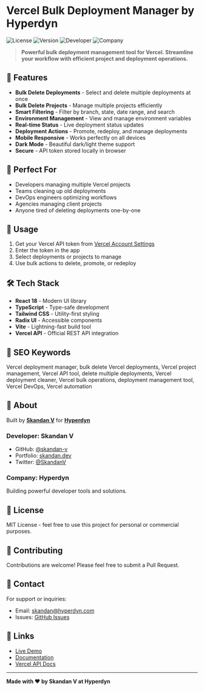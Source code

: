 # Vercel Bulk Deployment Manager by Hyperdyn

![License](https://img.shields.io/badge/License-MIT-blue.svg)
![Version](https://img.shields.io/badge/Version-1.0.0-green.svg)
![Developer](https://img.shields.io/badge/Developer-Skandan%20V-orange.svg)
![Company](https://img.shields.io/badge/Company-Hyperdyn-purple.svg)

> **Powerful bulk deployment management tool for Vercel. Streamline your workflow with efficient project and deployment operations.**

## 🚀 Features

- **Bulk Delete Deployments** - Select and delete multiple deployments at once
- **Bulk Delete Projects** - Manage multiple projects efficiently
- **Smart Filtering** - Filter by branch, state, date range, and search
- **Environment Management** - View and manage environment variables
- **Real-time Status** - Live deployment status updates
- **Deployment Actions** - Promote, redeploy, and manage deployments
- **Mobile Responsive** - Works perfectly on all devices
- **Dark Mode** - Beautiful dark/light theme support
- **Secure** - API token stored locally in browser

## 🎯 Perfect For

- Developers managing multiple Vercel projects
- Teams cleaning up old deployments
- DevOps engineers optimizing workflows
- Agencies managing client projects
- Anyone tired of deleting deployments one-by-one


## 🔧 Usage

1. Get your Vercel API token from [Vercel Account Settings](https://vercel.com/account/tokens)
2. Enter the token in the app
3. Select deployments or projects to manage
4. Use bulk actions to delete, promote, or redeploy

## 🛠️ Tech Stack

- **React 18** - Modern UI library
- **TypeScript** - Type-safe development
- **Tailwind CSS** - Utility-first styling
- **Radix UI** - Accessible components
- **Vite** - Lightning-fast build tool
- **Vercel API** - Official REST API integration

## 🌟 SEO Keywords

Vercel deployment manager, bulk delete Vercel deployments, Vercel project management, Vercel API tool, delete multiple deployments, Vercel deployment cleaner, Vercel bulk operations, deployment management tool, Vercel DevOps, Vercel automation

## 📝 About

Built by **[Skandan V](https://github.com/skandan-v)** for **[Hyperdyn](https://hyperdyn.tech)**

### Developer: Skandan V
- GitHub: [@skandan-v](https://github.com/skandan-v)
- Portfolio: [skandan.dev](https://skandan.dev)
- Twitter: [@SkandanV](https://twitter.com/@v_skandan)

### Company: Hyperdyn
Building powerful developer tools and solutions.

## 📄 License

MIT License - feel free to use this project for personal or commercial purposes.

## 🤝 Contributing

Contributions are welcome! Please feel free to submit a Pull Request.

## 📧 Contact

For support or inquiries:
- Email: skandan@hyperdyn.com
- Issues: [GitHub Issues](https://github.com/skandan-v/vercel-bulk-manager/issues)

## 🔗 Links

- [Live Demo](https://vercel-bulk-manager.hyperdyn.tech)
- [Documentation](https://github.com/skandan-v/vercel-bulk-manager#readme)
- [Vercel API Docs](https://vercel.com/docs/rest-api)

---

**Made with ❤️ by Skandan V at Hyperdyn**
  
